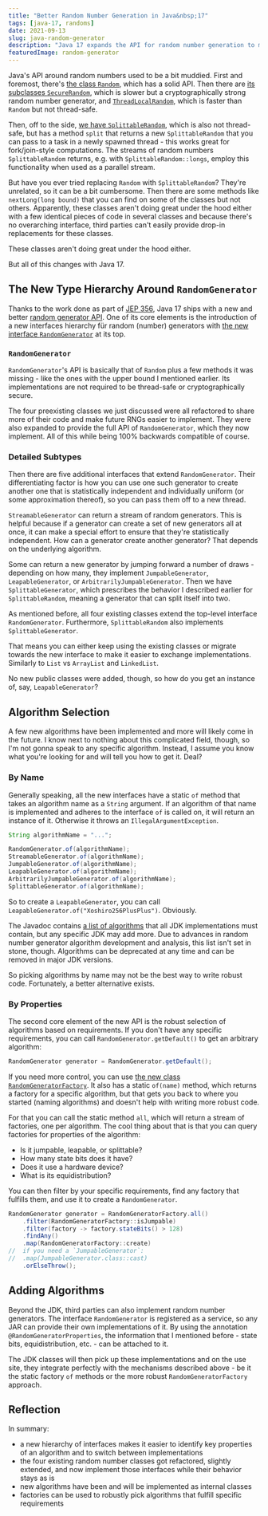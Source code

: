 ```yaml
---
title: "Better Random Number Generation in Java&nbsp;17"
tags: [java-17, randoms]
date: 2021-09-13
slug: java-random-generator
description: "Java 17 expands the API for random number generation to make it more usable, extensible, and robust with `RandomGenerator` and  `RandomGeneratorFactory` at its core."
featuredImage: random-generator
---
```


Java's API around random numbers used to be a bit muddied.
First and foremost, there's [the class `Random`][random], which has a solid API.
Then there are [its subclasses `SecureRandom`](https://docs.oracle.com/en/java/javase/16/docs/api/java.base/java/security/SecureRandom.html), which is slower but a cryptographically strong random number generator, and [`ThreadLocalRandom`](https://docs.oracle.com/en/java/javase/16/docs/api/java.base/java/util/concurrent/ThreadLocalRandom.html), which is faster than `Random` but not thread-safe.


Then, off to the side, [we have `SplittableRandom`][splittable], which is also not thread-safe, but has a method `split` that returns a new `SplittableRandom` that you can pass to a task in a newly spawned thread - this works great for fork/join-style computations.
The streams of random numbers `SplittableRandom` returns, e.g. with `SplittableRandom::longs`, employ this functionality when used as a parallel stream.

<contentimage slug="random-types-before" options="narrow"></contentimage>

But have you ever tried replacing `Random` with `SplittableRandom`?
They're unrelated, so it can be a bit cumbersome.
Then there are some methods like `nextLong​(long bound)` that you can find on some of the classes but not others.
Apparently, these classes aren't doing great under the hood either with a few identical pieces of code in several classes and because there's no overarching interface, third parties can't easily provide drop-in replacements for these classes.

<pullquote>These classes aren't doing great under the hood either.</pullquote>

But all of this changes with Java 17.

[random]: https://docs.oracle.com/en/java/javase/16/docs/api/java.base/java/util/Random.html
[splittable]: https://docs.oracle.com/en/java/javase/16/docs/api/java.base/java/util/SplittableRandom.html


## The New Type Hierarchy Around `RandomGenerator`

Thanks to the work done as part of [JEP 356][jep-356], Java 17 ships with a new and better [random generator API][random-api].
One of its core elements is the introduction of a new interfaces hierarchy für random (number) generators with [the new interface `RandomGenerator`][random-generator] at its top.

### `RandomGenerator`

`RandomGenerator`'s API is basically that of `Random` plus a few methods it was missing - like the ones with the upper bound I mentioned earlier.
Its implementations are not required to be thread-safe or cryptographically secure.

The four preexisting classes we just discussed were all refactored to share more of their code and make future RNGs easier to implement.
They were also expanded to provide the full API of `RandomGenerator`, which they now implement.
All of this while being 100% backwards compatible of course.

### Detailed Subtypes

Then there are five additional interfaces that extend `RandomGenerator`.
Their differentiating factor is how you can use one such generator to create another one that is statistically independent and individually uniform (or some approximation thereof), so you can pass them off to a new thread.

`StreamableGenerator` can return a stream of random generators.
This is helpful because if a generator can create a set of new generators all at once, it can make a special effort to ensure that they're statistically independent.
How can a generator create another generator?
That depends on the underlying algorithm.

Some can return a new generator by jumping forward a number of draws - depending on how many, they implement `JumpableGenerator`, `LeapableGenerator`, or `ArbitrarilyJumpableGenerator`.
Then we have `SplittableGenerator`, which prescribes the behavior I described earlier for `SplittableRandom`, meaning a generator that can split itself into two.

As mentioned before, all four existing classes extend the top-level interface `RandomGenerator`.
Furthermore, `SplittableRandom` also implements `SplittableGenerator`.

<contentimage slug="random-generator-hierarchy"></contentimage>

That means you can either keep using the existing classes or migrate towards the new interface to make it easier to exchange implementations.
Similarly to `List` vs `ArrayList` and `LinkedList`.

No new public classes were added, though, so how do you get an instance of, say, `LeapableGenerator`?

[jep-356]: https://openjdk.java.net/jeps/356
[random-api]: https://download.java.net/java/early_access/jdk17/docs/api/java.base/java/util/random/package-summary.html
[random-generator]: https://download.java.net/java/early_access/jdk17/docs/api/java.base/java/util/random/RandomGenerator.html


## Algorithm Selection

A few new algorithms have been implemented and more will likely come in the future.
I know next to nothing about this complicated field, though, so I'm not gonna speak to any specific algorithm.
Instead, I assume you know what you're looking for and will tell you how to get it.
Deal?

### By Name

Generally speaking, all the new interfaces have a static `of` method that takes an algorithm name as a `String` argument.
If an algorithm of that name is implemented and adheres to the interface `of` is called on, it will return an instance of it.
Otherwise it throws an `IllegalArgumentException`.

```java
String algorithmName = "...";

RandomGenerator.of(algorithmName);
StreamableGenerator.of(algorithmName);
JumpableGenerator.of(algorithmName);
LeapableGenerator.of(algorithmName);
ArbitrarilyJumpableGenerator.of(algorithmName);
SplittableGenerator.of(algorithmName);
```

So to create a `LeapableGenerator`, you can call `LeapableGenerator.of("Xoshiro256PlusPlus")`.
Obviously.

The Javadoc contains [a list of algorithms][algorithms] that all JDK implementations must contain, but any specific JDK may add more.
Due to advances in random number generator algorithm development and analysis, this list isn't set in stone, though.
Algorithms can be deprecated at any time and can be removed in major JDK versions.

[algorithms]: https://docs.oracle.com/en/java/javase/17/docs/api/java.base/java/util/random/package-summary.html#algorithms

So picking algorithms by name may not be the best way to write robust code.
Fortunately, a better alternative exists.

### By Properties

The second core element of the new API is the robust selection of algorithms based on requirements.
If you don't have any specific requirements, you can call `RandomGenerator.getDefault()` to get an arbitrary algorithm:

```java
RandomGenerator generator = RandomGenerator.getDefault();
```

If you need more control, you can use [the new class `RandomGeneratorFactory`][random-factory].
It also has a static `of(name)` method, which returns a factory for a specific algorithm, but that gets you back to where you started (naming algorithms) and doesn't help with writing more robust code.

For that you can call the static method `all`, which will return a stream of factories, one per algorithm.
The cool thing about that is that you can query factories for properties of the algorithm:

* Is it jumpable, leapable, or splittable?
* How many state bits does it have?
* Does it use a hardware device?
* What is its equidistribution?

You can then filter by your specific requirements, find any factory that fulfills them, and use it to create a `RandomGenerator`.

```java
RandomGenerator generator = RandomGeneratorFactory.all()
	.filter(RandomGeneratorFactory::isJumpable)
	.filter(factory -> factory.stateBits() > 128)
	.findAny()
	.map(RandomGeneratorFactory::create)
//  if you need a `JumpableGenerator`:
//  .map(JumpableGenerator.class::cast)
	.orElseThrow();
```

[random-factory]: https://docs.oracle.com/en/java/javase/17/docs/api/java.base/java/util/random/RandomGeneratorFactory.html


## Adding Algorithms

Beyond the JDK, third parties can also implement random number generators.
The interface `RandomGenerator` is registered as a service, so any JAR can provide their own implementations of it.
By using the annotation `@RandomGeneratorProperties`, the information that I mentioned before - state bits, equidistribution, etc. - can be attached to it.

The JDK classes will then pick up these implementations and on the use site, they integrate perfectly with the mechanisms described above - be it the static factory `of` methods or the more robust `RandomGeneratorFactory` approach.


## Reflection

In summary:

* a new hierarchy of interfaces makes it easier to identify key properties of an algorithm and to switch between implementations
* the four existing random number classes got refactored, slightly extended, and now implement those interfaces while their behavior stays as is
* new algorithms have been and will be implemented as internal classes
* factories can be used to robustly pick algorithms that fulfill specific requirements
